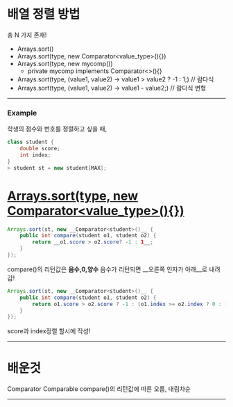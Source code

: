 # 배열 정렬 방법
총 N 가지 존재!
* Arrays.sort()
* Arrays.sort(type, new Comparator<value_type>(){})
* Arrays.sort(type, new mycomp())
    * private mycomp implements Comparator<>(){}
* Arrays.sort(type, (value1, value2) -> value1 > value2 ? -1 : 1;)  // 람다식
* Arrays.sort(type, (value1, value2) -> value1 - value2;)       // 람다식 변형

---
<h3>Example</h3>

학생의 점수와 번호를 정렬하고 싶을 때,

```java
class student {
    double score;
    int index;
}
> student st = new student[MAX];
```

# [Arrays.sort(type, new Comparator<value_type>(){})](https://codechacha.com/ko/java-sorting-comparator/)

```java
Arrays.sort(st, new __Comparator<student>()__ {
    public int compare(student o1, student o2) {
        return __o1.score > o2.score? -1 : 1__;
    }
});
```

compare()의 리턴값은 __음수,0,양수__
음수가 리턴되면 __오른쪽 인자가 아래__로 내려감!

```java
Arrays.sort(st, new __Comparator<student>()__ {
    public int compare(student o1, student o2) {
        return o1.score > o2.score ? -1 : (o1.index >= o2.index ? 0 : 1);
    }
});  
```

score과 index정렬 할시에 작성!

---
# 배운것

Comparator
Comparable
compare()의 리턴값에 따른 오름, 내림차순

---
